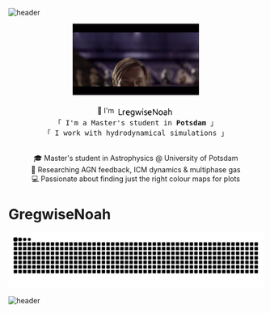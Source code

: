 ![header](https://capsule-render.vercel.app/api?type=waving&color=gradient&customColorList=24&height=300&section=header&text=Hello%There!&capsule%20render&fontSize=90&height=100&animation=fadeIn)

<!-- gif -->
<div align="center">
  <img src="https://github.com/GregwiseNoah/GregwiseNoah/blob/main/assets/obi.gif" alt="obi wan popping up" width="250">
</div>

<br>
<div align="center">
  <!-- Intro -->
  👋 I'm 
  <picture>
    <source media="(prefers-color-scheme: dark)" srcset="assets/anagram_dark.gif" />
    <source media="(prefers-color-scheme: light)" srcset="assets/anagram_light.gif" />
    <img alt="gregwisenoah ↔ ashwin_george" src="assets/anagram_light.gif" height="24" style="vertical-align: middle;">
  </picture>
  <br>
  <samp>
    「 I'm a Master's student in <b>Potsdam</b> 」 <br>
    「 I work with hydrodynamical simulations 」 <br><br>
  </samp>
</div>

<p align="center">
  🎓 Master's student in Astrophysics @ University of Potsdam <br>
  🔭 Researching AGN feedback, ICM dynamics & multiphase gas <br>
  💻 Passionate about finding just the right colour maps for plots
</p>

# GregwiseNoah

<picture>
  <source media="(prefers-color-scheme: dark)" srcset="https://raw.githubusercontent.com/GregwiseNoah/GregwiseNoah/output/github-contribution-grid-snake-dark.svg" />
  <source media="(prefers-color-scheme: light)" srcset="https://raw.githubusercontent.com/GregwiseNoah/GregwiseNoah/output/github-contribution-grid-snake.svg" />
  <img alt="github-snake" src="https://raw.githubusercontent.com/GregwiseNoah/GregwiseNoah/output/github-contribution-grid-snake.svg" />
</picture>

![header](https://capsule-render.vercel.app/api?type=waving&color=gradient&customColorList=24&height=300&section=footer&height=100&animation=fadeIn)
